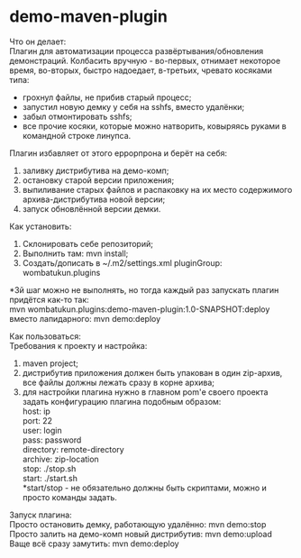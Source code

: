 # demo-maven-plugin

Что он делает:  
Плагин для автоматизации процесса  развёртывания/обновления демонстраций.
Колбасить вручную - во-первых, отнимает некоторое время, во-вторых, быстро надоедает, в-третьих, чревато косяками типа: 
- грохнул файлы, не прибив старый процесс;
- запустил новую демку у себя на sshfs, вместо удалёнки;
- забыл отмонтировать sshfs;
- все прочие косяки, которые можно натворить, ковыряясь руками в командной строке линупса.

Плагин избавляет от этого еррорпрона и берёт на себя:
1) заливку дистрибутива на демо-комп;
2) остановку старой версии приложения;
3) выпиливание старых файлов и распаковку на их место содержимого архива-дистрибутива новой версии;
4) запуск обновлённой версии демки.

Как установить:
1) Склонировать себе репозиторий;
2) Выполнить там: mvn install;
3) Создать/дописать в ~/.m2/settings.xml pluginGroup: wombatukun.plugins

*3й шаг можно не выполнять, но тогда каждый раз запускать плагин придётся как-то так:  
mvn wombatukun.plugins:demo-maven-plugin:1.0-SNAPSHOT:deploy  
вместо лапидарного: mvn demo:deploy

Как пользоваться:  
Требования к проекту и настройка:
1) maven project;
2) дистрибутив приложения должен быть упакован в один zip-архив, все файлы должны лежать сразу в корне архива;
3) для настройки плагина нужно в главном pom'е своего проекта задать конфигурацию плагина подобным образом:  
host: ip  
port: 22  
user: login  
pass: password  
directory: remote-directory  
archive: zip-location  
stop: ./stop.sh  
start: ./start.sh  
*start/stop - не обязательно должны быть скриптами, можно и просто команды задать.

Запуск плагина:  
Просто остановить демку, работающую удалённо: mvn demo:stop  
Просто залить на демо-комп новый дистрибутив: mvn demo:upload  
Ваще всё сразу замутить: mvn demo:deploy
